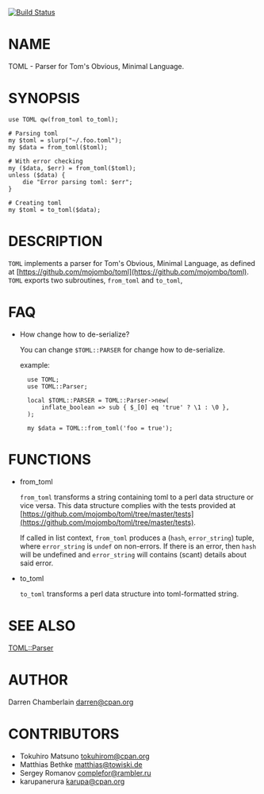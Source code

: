 [![Build Status](https://travis-ci.org/karupanerura/toml.png?branch=master)](https://travis-ci.org/karupanerura/toml)
# NAME

TOML - Parser for Tom's Obvious, Minimal Language.

# SYNOPSIS

    use TOML qw(from_toml to_toml);

    # Parsing toml
    my $toml = slurp("~/.foo.toml");
    my $data = from_toml($toml);

    # With error checking
    my ($data, $err) = from_toml($toml);
    unless ($data) {
        die "Error parsing toml: $err";
    }

    # Creating toml
    my $toml = to_toml($data); 

# DESCRIPTION

`TOML` implements a parser for Tom's Obvious, Minimal Language, as
defined at [https://github.com/mojombo/toml](https://github.com/mojombo/toml). `TOML` exports two
subroutines, `from_toml` and `to_toml`,

# FAQ

- How change how to de-serialize?

    You can change `$TOML::PARSER` for change how to de-serialize.

    example:

        use TOML;
        use TOML::Parser;

        local $TOML::PARSER = TOML::Parser->new(
            inflate_boolean => sub { $_[0] eq 'true' ? \1 : \0 },
        );

        my $data = TOML::from_toml('foo = true');

# FUNCTIONS

- from\_toml

    `from_toml` transforms a string containing toml to a perl data
    structure or vice versa. This data structure complies with the tests
    provided at [https://github.com/mojombo/toml/tree/master/tests](https://github.com/mojombo/toml/tree/master/tests).

    If called in list context, `from_toml` produces a (`hash`,
    `error_string`) tuple, where `error_string` is `undef` on
    non-errors. If there is an error, then `hash` will be undefined and
    `error_string` will contains (scant) details about said error.

- to\_toml

    `to_toml` transforms a perl data structure into toml-formatted
    string.

# SEE ALSO

[TOML::Parser](https://metacpan.org/pod/TOML::Parser)

# AUTHOR

Darren Chamberlain <darren@cpan.org>

# CONTRIBUTORS

- Tokuhiro Matsuno <tokuhirom@cpan.org>
- Matthias Bethke <matthias@towiski.de>
- Sergey Romanov <complefor@rambler.ru>
- karupanerura <karupa@cpan.org>
